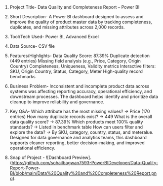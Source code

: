 1. Project Title-
   Data Quality and Completeness Report – Power BI

3. Short Description-
   A Power BI dashboard designed to assess and improve the quality of product master data by tracking completeness, duplicates, and missing attributes across 2,000 records.

5. Tool/Tech Used-
   Power BI,
   Advanced Excel

7. Data Source-
   CSV file

9. Features/Highlights-
    Data Quality Score: 87.39%
   Duplicate detection (449 entries)
   Missing field analysis (e.g., Price, Category, Origin Country)
   Completeness, Uniqueness, Validity metrics
   Interactive filters: SKU, Origin Country, Status, Category, Meter
   High-quality record benchmarks

11. Business Problem-
    Inconsistent and incomplete product data across systems was affecting reporting accuracy, operational efficiency, and downstream processes. The dashboard
    helps identify and prioritize data cleanup to improve reliability and governance.

13. Key Q&A-
    Which attribute has the most missing values? → Price (170 entries)
    How many duplicate records exist? → 449
    What is the overall data quality score? → 87.39%
    Which products meet 100% quality standards? → Listed in benchmark table
    How can users filter and explore the data? → By SKU, category, country, status, and meteralue. Designed for data governance and analytics teams, this
    dashboard supports cleaner reporting, better decision-making, and improved operational efficiency.

14. Snap of Project - ![Dashboard Preview].(https://github.com/sohailbagwan7593-PowerBIDeveloper/Data-Quality-Report-Power-BI/blob/main/Data%20Quality%20and%20Completeness%20Report.png).
